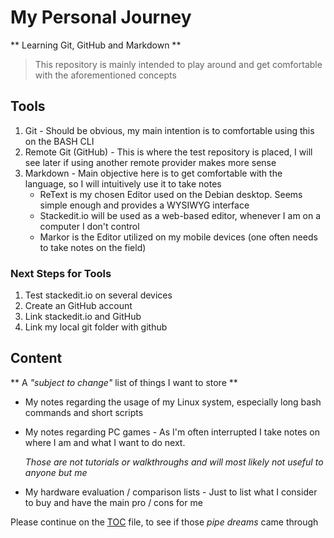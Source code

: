 #  My Personal Journey
** Learning Git, GitHub and Markdown **

> This repository is mainly intended to play around and get comfortable with the aforementioned  concepts


## Tools

1. Git - Should be obvious, my main intention  is  to comfortable using this on the BASH CLI
2. Remote Git (GitHub) - This is where the test repository is placed, I will see later if using another remote provider makes more sense
3. Markdown - Main objective here is to get comfortable with the language, so I will intuitively use it to take notes
    - ReText is my chosen Editor used on the Debian desktop. Seems simple enough and provides a WYSIWYG interface
    -  Stackedit.io will be used as a web-based editor, whenever  I  am on a computer I don't control
    -  Markor is the Editor utilized on my mobile devices (one often needs to take notes on the field)

###  Next Steps for Tools

1. Test stackedit.io on several devices
2. Create an GitHub account
3. Link stackedit.io and GitHub
4. Link my local git folder with github

## Content

**   A _"subject to change"_ list of things I want to store **

- My notes regarding the usage of my  Linux system, especially long bash commands and short scripts
-  My notes regarding PC games - As I'm often interrupted I take notes  on where I am and what I want to do next. 

    *Those are not tutorials or walkthroughs and will most likely not useful to anyone but me*

- My hardware evaluation / comparison lists - Just to list what I consider to buy and have the main pro / cons for me   

Please continue on the [TOC](toc.md) file,  to see if those *pipe dreams* came through
